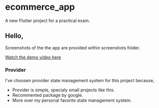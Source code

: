 # ecommerce_app

A new Flutter project for a practical exam.

## Hello,

Screenshots of the the app are provided within screenshots folder.

[Watch the demo video here](https://drive.google.com/file/d/17sjBpfMXkJ1Nq7YbvXBtUsh3BQssObo4/view?usp=sharing)

### Provider
I've choosen provider state management system for this project
because,
* Provider is simple, specialy small projects like this.
* Recommented package by google.
* More over my personal favorite state management system.
